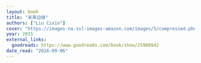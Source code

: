 ```yaml
---
layout: book
title: "未来边缘"
authors: ["Liu Cixin"]
cover: "https://images-na.ssl-images-amazon.com/images/S/compressed.photo.goodreads.com/books/1436888978i/25908942.jpg"
year: 2015
external_links:
  goodreads: https://www.goodreads.com/book/show/25908942
date_read: "2016-09-06"
---
```

